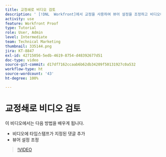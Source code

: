 ```yaml
---
title: 교정쇄로 비디오 검토
description: ' [!DNL  Workfront]에서 교정을 사용하여 뷰어 설정을 조정하고 비디오에 타임스탬프가 있는 댓글을 추가하는 방법을 알아봅니다.'
activity: use
feature: Workfront Proof
type: Tutorial
role: User, Admin
level: Intermediate
team: Technical Marketing
thumbnail: 335144.png
jira: KT-8847
exl-id: 42715056-5edb-4619-8754-d48392677d51
doc-type: video
source-git-commit: d17df7162ccaab6b62db34209f50131927c0a532
workflow-type: ht
source-wordcount: '43'
ht-degree: 100%

---
```


# 교정쇄로 비디오 검토

이 비디오에서는 다음 방법을 배우게 됩니다.

* 비디오에 타임스탬프가 지정된 댓글 추가
* 뷰어 설정 조정

>[!VIDEO](https://video.tv.adobe.com/v/3444229/?quality=12&learn=on&enablevpops&captions=kor)

<!--
## Learn more
* Review a video proof
-->
